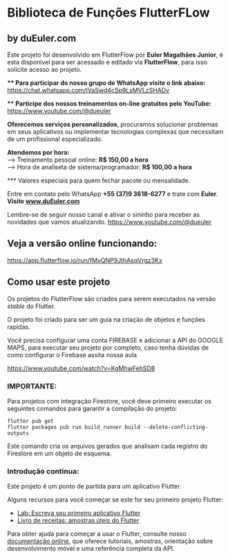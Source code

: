 # Biblioteca de Funções FlutterFLow
## by duEuler.com

Este projeto foi desenvolvido em FlutterFlow por <b>Euler Magalhães Junior</b>, é esta disponivel para ser acessado e editado via <b>FlutterFlow</b>, para isso solicite acesso ao projeto.

<b>** Para participar do nosso grupo de WhatsApp visite o link abaixo:</b><br>
https://chat.whatsapp.com/IVaSwd4cSp9LsMVLzSHADv

<b>** Participe dos nossos treinamentos on-line gratuitos pelo YouTube:</b><br>
https://www.youtube.com/@dueuler

<b>Oferecemos serviços personalizados</b>, procuramos solucionar problemas em seus aplicativos ou implementar tecnologias complexas que necessitam de um profissional especializado.

<b>Atendemos por hora:</b><br>
--> Treinamento pessoal online: <b>R$ 150,00 a hora</b><br>
--> Hora de analiseta de sistema/programador: <b>R$ 100,00 a hora</b><br>
   
   *** Valores especiais para quem fechar pacote ou mensalidade.

Entre em contato pelo WhatsApp <b>+55 (37)9 3618-6277</b> e trate com <b>Euler</b>.<br>
<b>Visite <a href="https://www.dueuler.com">www.duEuler.com</a></b>

Lembre-se de seguir nosso canal e ativar o sininho para receber as novidades que vamos atualizando.
https://www.youtube.com/@dueuler

## Veja a versão online funcionando:

https://app.flutterflow.io/run/fMvQNP9JthAsqVrgz3Kx<br>

## Como usar este projeto

Os projetos do FlutterFlow são criados para serem executados na versão _stable_ do Flutter.

O projeto foi criado para ser um guia na criação de objetos e funções rapidas.

Você precisa configurar uma conta FIREBASE e adicionar a API do GOOGLE MAPS, para executar seu projeto por completo, caso tenha dúvidas de como configurar o Firebase assita nossa aula

https://www.youtube.com/watch?v=KgMhwFehSD8



### IMPORTANTE:

Para projetos com integração Firestore, você deve primeiro executar os seguintes comandos para garantir a compilação do projeto:

```
flutter pub get
flutter packages pub run build_runner build --delete-conflicting-outputs
```

Este comando cria os arquivos gerados que analisam cada registro do Firestore em um objeto de esquema.

### Introdução continua:

Este projeto é um ponto de partida para um aplicativo Flutter.

Alguns recursos para você começar se este for seu primeiro projeto Flutter:

- [Lab: Escreva seu primeiro aplicativo Flutter](https://flutter.dev/docs/get-started/codelab)
- [Livro de receitas: amostras úteis do Flutter](https://flutter.dev/docs/cookbook)

Para obter ajuda para começar a usar o Flutter, consulte nosso
[documentação online](https://flutter.dev/docs), que oferece tutoriais,
amostras, orientação sobre desenvolvimento móvel e uma referência completa da API.
